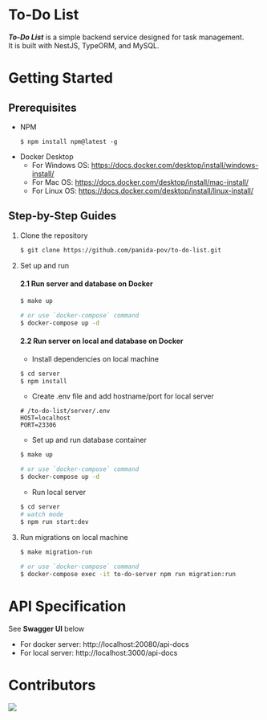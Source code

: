 # To-Do List
***To-Do List*** is a simple backend service designed for task management.  
It is built with NestJS, TypeORM, and MySQL.


# Getting Started

## Prerequisites
* NPM
  ```
  $ npm install npm@latest -g
  ```
* Docker Desktop
    * For Windows OS: https://docs.docker.com/desktop/install/windows-install/
    * For Mac OS: https://docs.docker.com/desktop/install/mac-install/
    * For Linux OS: https://docs.docker.com/desktop/install/linux-install/

## Step-by-Step Guides

1. Clone the repository
    ```bash
    $ git clone https://github.com/panida-pov/to-do-list.git
    ```

2. Set up and run
   #### 2.1 Run server and database on Docker
      ```bash
      $ make up
      
      # or use `docker-compose` command
      $ docker-compose up -d
      ```
   #### 2.2 Run server on local and database on Docker
    * Install dependencies on local machine
    ```bash
    $ cd server
    $ npm install
    ``` 
    * Create .env file and add hostname/port for local server
    ```env
    # /to-do-list/server/.env
    HOST=localhost
    PORT=23306
    ```
    * Set up and run database container
    ```bash
    $ make up
    
    # or use `docker-compose` command
    $ docker-compose up -d
    ```
    * Run local server
    ```bash
    $ cd server
    # watch mode
    $ npm run start:dev
    ``` 
  
4. Run migrations on local machine
    ```bash
    $ make migration-run
  
    # or use `docker-compose` command
    $ docker-compose exec -it to-do-server npm run migration:run
    ```

# API Specification
See **Swagger UI** below
* For docker server: http://localhost:20080/api-docs
* For local server: http://localhost:3000/api-docs

# Contributors
<a href="https://github.com/panida-pov/to-do-list/graphs/contributors">
  <img src="https://contrib.rocks/image?repo=panida-pov/to-do-list" />
</a>
